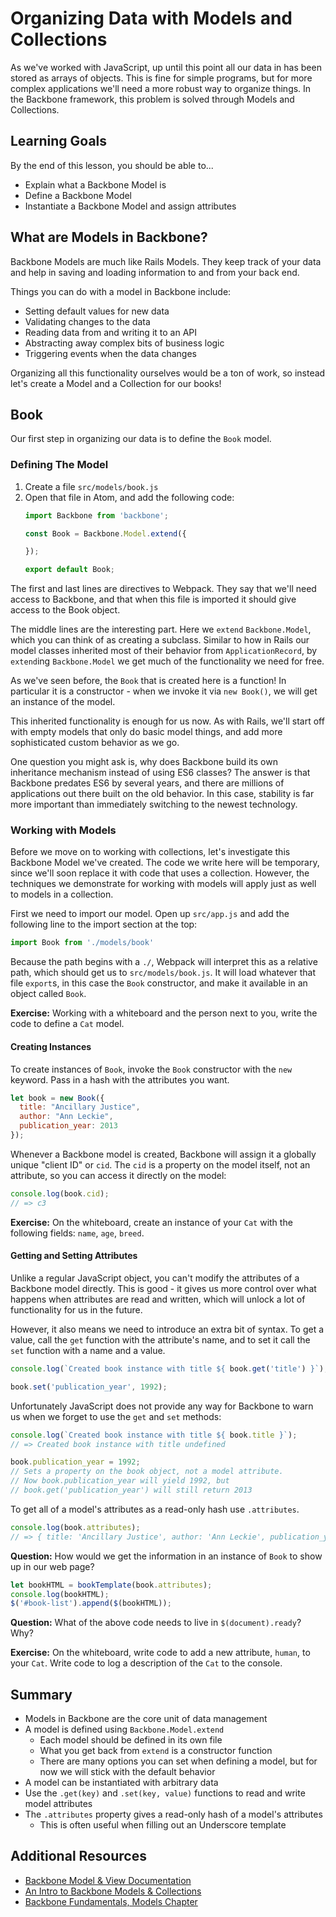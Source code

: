 # Organizing Data with Models and Collections

As we've worked with JavaScript, up until this point all our data in has been stored as arrays of objects. This is fine for simple programs, but for more complex applications we'll need a more robust way to organize things. In the Backbone framework, this problem is solved through Models and Collections.

## Learning Goals

By the end of this lesson, you should be able to...

- Explain what a Backbone Model is
- Define a Backbone Model
- Instantiate a Backbone Model and assign attributes

## What are Models in Backbone?

Backbone Models are much like Rails Models. They keep track of your data and help in saving and loading information to and from your back end.

Things you can do with a model in Backbone include:
- Setting default values for new data
- Validating changes to the data
- Reading data from and writing it to an API
- Abstracting away complex bits of business logic
- Triggering events when the data changes

Organizing all this functionality ourselves would be a ton of work, so instead let's create a Model and a Collection for our books!

## Book

Our first step in organizing our data is to define the `Book` model.

### Defining The Model

1. Create a file `src/models/book.js`
1. Open that file in Atom, and add the following code:
    ```javascript
    import Backbone from 'backbone';

    const Book = Backbone.Model.extend({

    });

    export default Book;
    ```

The first and last lines are directives to Webpack. They say that we'll need access to Backbone, and that when this file is imported it should give access to the Book object.

The middle lines are the interesting part. Here we `extend` `Backbone.Model`, which you can think of as creating a subclass. Similar to how in Rails our model classes inherited most of their behavior from `ApplicationRecord`, by `extend`ing `Backbone.Model` we get much of the functionality we need for free.

As we've seen before, the `Book` that is created here is a function! In particular it is a constructor - when we invoke it via `new Book()`, we will get an instance of the model.

This inherited functionality is enough for us now. As with Rails, we'll start off with empty models that only do basic model things, and add more sophisticated custom behavior as we go.

One question you might ask is, why does Backbone build its own inheritance mechanism instead of using ES6 classes? The answer is that Backbone predates ES6 by several years, and there are millions of applications out there built on the old behavior. In this case, stability is far more important than immediately switching to the newest technology.

### Working with Models

Before we move on to working with collections, let's investigate this Backbone Model we've created. The code we write here will be temporary, since we'll soon replace it with code that uses a collection. However, the techniques we demonstrate for working with models will apply just as well to models in a collection.

First we need to import our model. Open up `src/app.js` and add the following line to the import section at the top:

```javascript
import Book from './models/book'
```

Because the path begins with a `./`, Webpack will interpret this as a relative path, which should get us to `src/models/book.js`. It will load whatever that file `export`s, in this case the `Book` constructor, and make it available in an object called `Book`.

**Exercise:** Working with a whiteboard and the person next to you, write the code to define a `Cat` model.

#### Creating Instances

To create instances of `Book`, invoke the `Book` constructor with the `new` keyword. Pass in a hash with the attributes you want.

```javascript
let book = new Book({
  title: "Ancillary Justice",
  author: "Ann Leckie",
  publication_year: 2013
});
```

Whenever a Backbone model is created, Backbone will assign it a globally unique "client ID" or `cid`. The `cid` is a property on the model itself, not an attribute, so you can access it directly on the model:

```javascript
console.log(book.cid);
// => c3
```

**Exercise:** On the whiteboard, create an instance of your `Cat` with the following fields: `name`, `age`, `breed`.

#### Getting and Setting Attributes

Unlike a regular JavaScript object, you can't modify the attributes of a Backbone model directly. This is good - it gives us more control over what happens when attributes are read and written, which will unlock a lot of functionality for us in the future.

However, it also means we need to introduce an extra bit of syntax. To get a value, call the `get` function with the attribute's name, and to set it call the `set` function with a name and a value.

```javascript
console.log(`Created book instance with title ${ book.get('title') }`);

book.set('publication_year', 1992);
```

Unfortunately JavaScript does not provide any way for Backbone to warn us when we forget to use the `get` and `set` methods:

```javascript
console.log(`Created book instance with title ${ book.title }`);
// => Created book instance with title undefined

book.publication_year = 1992;
// Sets a property on the book object, not a model attribute.
// Now book.publication_year will yield 1992, but
// book.get('publication_year') will still return 2013
```

To get all of a model's attributes as a read-only hash use `.attributes`.

```javascript
console.log(book.attributes);
// => { title: 'Ancillary Justice', author: 'Ann Leckie', publication_year: 2013 }
```

**Question:** How would we get the information in an instance of `Book` to show up in our web page?

```javascript
let bookHTML = bookTemplate(book.attributes);
console.log(bookHTML);
$('#book-list').append($(bookHTML));
```

**Question:** What of the above code needs to live in `$(document).ready`? Why?

**Exercise:** On the whiteboard, write code to add a new attribute, `human`, to your `Cat`. Write code to log a description of the `Cat` to the console.

## Summary

- Models in Backbone are the core unit of data management
- A model is defined using `Backbone.Model.extend`
    - Each model should be defined in its own file
    - What you get back from `extend` is a constructor function
    - There are many options you can set when defining a model, but for now we will stick with the default behavior
- A model can be instantiated with arbitrary data
- Use the `.get(key)` and `.set(key, value)` functions to read and write model attributes
- The `.attributes` property gives a read-only hash of a model's attributes
    - This is often useful when filling out an Underscore template

## Additional Resources

- [Backbone Model & View Documentation](http://backbonejs.org/#Model-View-separation)
- [An Intro to Backbone Models & Collections](http://liquidmedia.org/blog/2011/01/backbone-js-part-1/)
- [Backbone Fundamentals, Models Chapter](https://addyosmani.com/backbone-fundamentals/#models-1)
